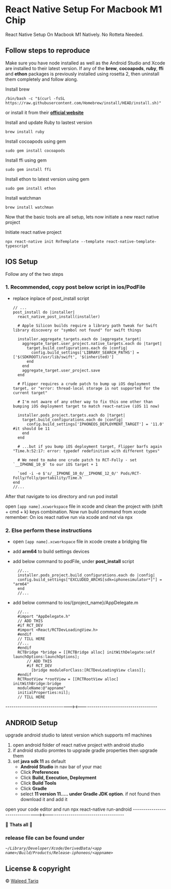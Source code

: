 # React Native Setup For Macbook M1 Chip

React Native Setup On Macbook M1 Natively. No Rotteta Needed.

## Follow steps to reproduce

Make sure you have node installed as well as the Android Studio and Xcode are installed to their latest version.
If any of the **brew**, **cocoapods**, **ruby**, **ffi** and **ethon** packages is previously installed using rosetta 2, then uninstall them completely and follow along.

Install brew

    /bin/bash -c "$(curl -fsSL https://raw.githubusercontent.com/Homebrew/install/HEAD/install.sh)"

or install it from their **[official website](https://brew.sh/)**

Install and update Ruby to lastest version

    brew install ruby

Install cocoapods using gem

    sudo gem install cocoapods

Install ffi using gem

    sudo gem install ffi

Install ethon to latest version using gem

    sudo gem install ethon

Install watchman

    brew install watchman

Now that the basic tools are all setup, lets now initiate a new react native project

Initiate react native project

    npx react-native init RnTemplate --template react-native-template-typescript

## IOS Setup

Follow any of the two steps

### 1. Recommended, copy post below script in ios/PodFile

- replace inplace of post_install script

      // ...
      post_install do |installer|
        react_native_post_install(installer)

        # Apple Silicon builds require a library path tweak for Swift library discovery or "symbol not found" for swift things

        installer.aggregate_targets.each do |aggregate_target|
          aggregate_target.user_project.native_targets.each do |target|
            target.build_configurations.each do |config|
              config.build_settings['LIBRARY_SEARCH_PATHS'] = ['$(SDKROOT)/usr/lib/swift', '$(inherited)']
            end
          end
          aggregate_target.user_project.save
        end

        # Flipper requires a crude patch to bump up iOS deployment target, or "error: thread-local storage is not supported for the current target"

        # I'm not aware of any other way to fix this one other than bumping iOS deployment target to match react-native (iOS 11 now)

        installer.pods_project.targets.each do |target|
          target.build_configurations.each do |config|
            config.build_settings['IPHONEOS_DEPLOYMENT_TARGET'] = '11.0' #it should be 11
          end
        end

        # ...but if you bump iOS deployment target, Flipper barfs again "Time.h:52:17: error: typedef redefinition with different types"

        # We need to make one crude patch to RCT-Folly - set `__IPHONE_10_0` to our iOS target + 1

        `sed -i -e $'s/__IPHONE_10_0/__IPHONE_12_0/' Pods/RCT-Folly/folly/portability/Time.h`
      end
      //...

After that navigate to ios directory and run
pod install

open `[app name].xcworkspace` file in xcode and clean the project with (shift + cmd + k) keys combination.
Now run build command from xcode
remember: On ios react native run via xcode and not via npx

### 2. Else perform these instructions

- open `[app name].xcworkspace` file in xcode create a bridging file

- add **arm64** to build settings devices

- add below command to podFile, under **post_install** script

        //...
        installer.pods_project.build_configurations.each do |config|
        config.build_settings["EXCLUDED_ARCHS[sdk=iphonesimulator*]"] = "arm64"
        end
        //...

- add below command to ios/{project_name}/AppDelegate.m

        //...
        #import "AppDelegate.h"
        // ADD THIS
        #if RCT_DEV
        #import <React/RCTDevLoadingView.h>
        #endif
        // TILL HERE
        //...
        #endif
        RCTBridge *bridge = [[RCTBridge alloc] initWithDelegate:self launchOptions:launchOptions];
            // ADD THIS
            #if RCT_DEV
              [bridge moduleForClass:[RCTDevLoadingView class]];
        #endif
        RCTRootView *rootView = [[RCTRootView alloc] initWithBridge:bridge
        moduleName:@"appname"
        initialProperties:nil];
        // TILL HERE

-------------------------------><-------------------------------------

## ANDROID Setup

upgrade android studio to latest version which supports m1 machines

1. open android folder of react native project with android studio
2. if android studio promtes to upgrade gradle properties then upgrade them
3. set **java sdk 11** as default
    - **Android Studio** in nav bar of your mac
    - Click **Preferences**
    - Click **Build, Execution, Deployment**
    - Click **Build Tools**
    - Click **Gradle**
    - select **11 version 11..... under Gradle JDK option**. if not found then download it and add it

open your code editor and run
        npx react-native run-android
-------------------------------><-------------------------------------

🎉 **Thats all** 🎉

### release file can be found under

_`~/Library/Developer/Xcode/DerivedData/<app name>/Build/Products/Release-iphoneos/<appname>`_

## License & copyright

© [Waleed Tariq](https://github.com/Waleed065)
